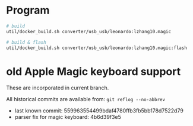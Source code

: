 # Program

```sh
# build
util/docker_build.sh converter/usb_usb/leonardo:lzhang10.magic

# build & flash
util/docker_build.sh converter/usb_usb/leonardo:lzhang10.magic:flash
```


# old Apple Magic keyboard support

These are incorporated in current branch.

All historical commits are available from: `git reflog --no-abbrev`

- last known commit: 559963554499bdaf4780ffb3fb5bb178d7522d79
- parser fix for magic keyboard: 4b6d39f3e5